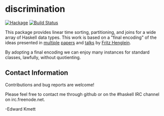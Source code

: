 discrimination
==============

[![Hackage](https://img.shields.io/hackage/v/discrimination.svg)](https://hackage.haskell.org/package/discrimination) [![Build Status](https://secure.travis-ci.org/ekmett/discrimination.png?branch=master)](http://travis-ci.org/ekmett/discrimination)

This package provides linear time sorting, partitioning, and joins for a wide array of Haskell data types. This work is based on a
"final encoding" of the ideas presented in [multiple](http://www.diku.dk/hjemmesider/ansatte/henglein/papers/henglein2011a.pdf) [papers](http://www.diku.dk/hjemmesider/ansatte/henglein/papers/henglein2011c.pdf) and [talks](https://www.youtube.com/watch?v=sz9ZlZIRDAg) by [Fritz Henglein](http://www.diku.dk/hjemmesider/ansatte/henglein/).

By adopting a final encoding we can enjoy many instances for standard classes, lawfully, without quotienting.

Contact Information
-------------------

Contributions and bug reports are welcome!

Please feel free to contact me through github or on the #haskell IRC channel on irc.freenode.net.

-Edward Kmett
